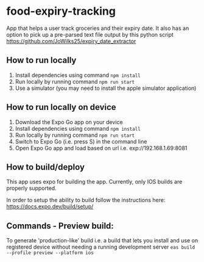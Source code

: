 # food-expiry-tracking

App that helps a user track groceries and their expiry date.
It also has an option to pick up a pre-parsed text file output by this python script https://github.com/JoWilks25/expiry_date_extractor

## How to run locally
1. Install dependencies using command `npm install`
2. Run locally by running command `npm run start`
3. Use a simulator (you may need to install the apple simulator application)

## How to run locally on device
1. Download the Expo Go app on your device
2. Install dependencies using command `npm install`
3. Run locally by running command `npm run start`
4. Switch to Expo Go (i.e. press S) in the command line
5. Open Expo Go app and load based on url i.e. exp://192.168.1.69:8081


## How to build/deploy
This app uses expo for building the app. Currently, only IOS builds are properly supported.

In order to setup the ability to build follow the instructions here: https://docs.expo.dev/build/setup/

## Commands - Preview build:
To generate 'production-like' build i.e. a build that lets you install and use on registered device without needing a running development server
`eas build --profile preview --platform ios`
